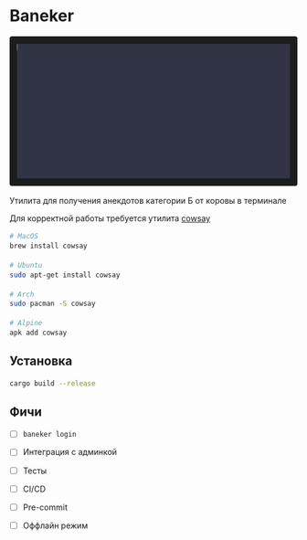 # Baneker

![Preview](./assets/baneker.gif)

Утилита для получения анекдотов категории Б от коровы в терминале

Для корректной работы требуется утилита [cowsay](https://ru.wikipedia.org/wiki/Cowsay)

```bash
# MacOS
brew install cowsay

# Ubuntu
sudo apt-get install cowsay

# Arch
sudo pacman -S cowsay

# Alpine
apk add cowsay
```

## Установка

```bash
cargo build --release
```

## Фичи

- [ ] `baneker login`

- [ ] Интеграция с админкой

- [ ] Тесты

- [ ] CI/CD

- [ ] Pre-commit

- [ ] Оффлайн режим
